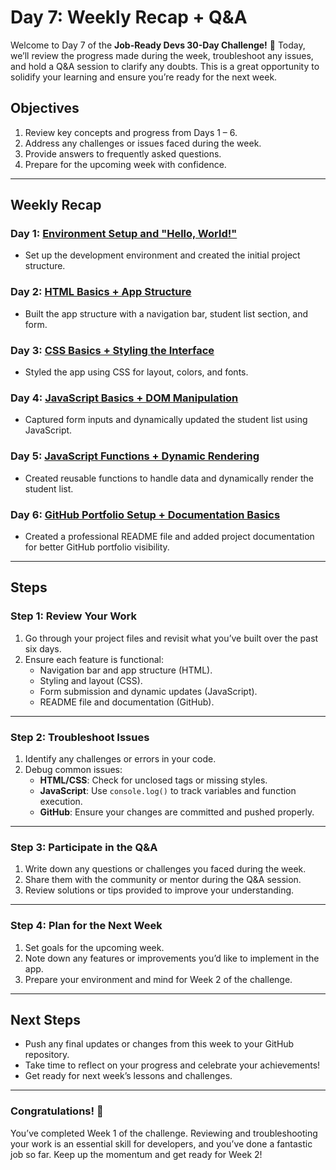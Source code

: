 # Day 7: Weekly Recap + Q&A

Welcome to Day 7 of the **Job-Ready Devs 30-Day Challenge!** 🎉 Today, we’ll review the progress made during the week, troubleshoot any issues, and hold a Q&A session to clarify any doubts. This is a great opportunity to solidify your learning and ensure you’re ready for the next week.

## Objectives
1. Review key concepts and progress from Days 1 – 6.
2. Address any challenges or issues faced during the week.
3. Provide answers to frequently asked questions.
4. Prepare for the upcoming week with confidence.

---

## Weekly Recap

### Day 1: [Environment Setup and "Hello, World!"](https://github.com/Teckas-Technologies/jobreadydevs-30days-challenge/blob/Day-1/Readme.md)
- Set up the development environment and created the initial project structure.

### Day 2: [HTML Basics + App Structure](https://github.com/Teckas-Technologies/jobreadydevs-30days-challenge/blob/Day-2/Readme.md)
- Built the app structure with a navigation bar, student list section, and form.

### Day 3: [CSS Basics + Styling the Interface](https://github.com/Teckas-Technologies/jobreadydevs-30days-challenge/blob/Day-3/Readme.md)
- Styled the app using CSS for layout, colors, and fonts.

### Day 4: [JavaScript Basics + DOM Manipulation](https://github.com/Teckas-Technologies/jobreadydevs-30days-challenge/blob/Day-4/Readme.md)
- Captured form inputs and dynamically updated the student list using JavaScript.

### Day 5: [JavaScript Functions + Dynamic Rendering](https://github.com/Teckas-Technologies/jobreadydevs-30days-challenge/blob/Day-5/Readme.md)
- Created reusable functions to handle data and dynamically render the student list.

### Day 6: [GitHub Portfolio Setup + Documentation Basics](https://github.com/Teckas-Technologies/jobreadydevs-30days-challenge/blob/Day-6/Readme.md)
- Created a professional README file and added project documentation for better GitHub portfolio visibility.

---

## Steps

### Step 1: Review Your Work
1. Go through your project files and revisit what you’ve built over the past six days.
2. Ensure each feature is functional:
   - Navigation bar and app structure (HTML).
   - Styling and layout (CSS).
   - Form submission and dynamic updates (JavaScript).
   - README file and documentation (GitHub).

---

### Step 2: Troubleshoot Issues
1. Identify any challenges or errors in your code.
2. Debug common issues:
   - **HTML/CSS**: Check for unclosed tags or missing styles.
   - **JavaScript**: Use `console.log()` to track variables and function execution.
   - **GitHub**: Ensure your changes are committed and pushed properly.

---

### Step 3: Participate in the Q&A
1. Write down any questions or challenges you faced during the week.
2. Share them with the community or mentor during the Q&A session.
3. Review solutions or tips provided to improve your understanding.

---

### Step 4: Plan for the Next Week
1. Set goals for the upcoming week.
2. Note down any features or improvements you’d like to implement in the app.
3. Prepare your environment and mind for Week 2 of the challenge.

---

## Next Steps
- Push any final updates or changes from this week to your GitHub repository.
- Take time to reflect on your progress and celebrate your achievements!
- Get ready for next week’s lessons and challenges.

---

### Congratulations! 🎉  
You’ve completed Week 1 of the challenge. Reviewing and troubleshooting your work is an essential skill for developers, and you’ve done a fantastic job so far. Keep up the momentum and get ready for Week 2!
